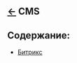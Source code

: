 [&larr;](../readme.md "Шпаргалка") CMS
--------------------------------------

## <a name="content"></a> Содержание:
- [Битрикс](bitrix/readme.md "Битрикс")